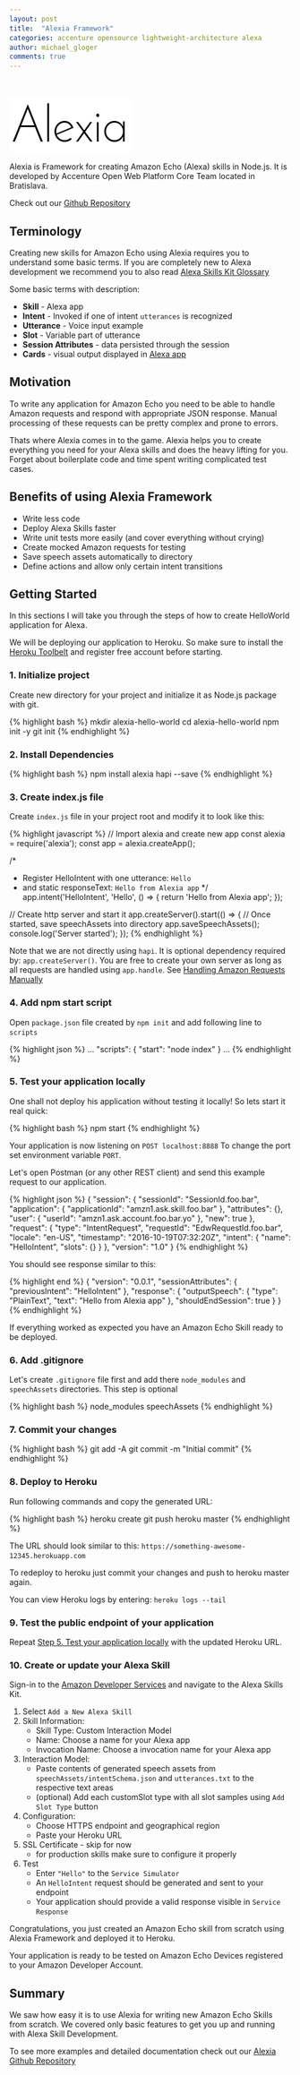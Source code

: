 ```yaml
---
layout: post
title:  "Alexia Framework"
categories: accenture opensource lightweight-architecture alexa
author: michael_gloger
comments: true
---
```


<br />

![Alexia](/img/posts/alexia-framework/alexia-logo.png "Alexia")

Alexia is Framework for creating Amazon Echo (Alexa) skills in Node.js. It is developed by Accenture Open Web Platform Core Team located in Bratislava.

Check out our [Github Repository](https://github.com/Accenture/alexia)

## Terminology

Creating new skills for Amazon Echo using Alexia requires you to understand some basic terms. 
If you are completely new to Alexa development we recommend you to also read [Alexa Skills Kit Glossary](https://developer.amazon.com/public/solutions/alexa/alexa-skills-kit/docs/alexa-skills-kit-glossary)

Some basic terms with description:

- **Skill** - Alexa app
- **Intent** - Invoked if one of intent `utterances` is recognized
- **Utterance** - Voice input example
- **Slot** - Variable part of utterance
- **Session Attributes** - data persisted through the session
- **Cards** - visual output displayed in [Alexa app](http://alexa.amazon.com/)

## Motivation

To write any application for Amazon Echo you need to be able to handle Amazon requests and respond with appropriate JSON response. Manual processing of these requests can be pretty complex and prone to errors.

Thats where Alexia comes in to the game. Alexia helps you to create everything you need for your Alexa skills and does the heavy lifting for you. Forget about boilerplate code and time spent writing complicated test cases.

## Benefits of using Alexia Framework

- Write less code
- Deploy Alexa Skills faster
- Write unit tests more easily (and cover everything without crying)
- Create mocked Amazon requests for testing 
- Save speech assets automatically to directory
- Define actions and allow only certain intent transitions

## Getting Started

In this sections I will take you through the steps of how to create HelloWorld application for Alexa.

We will be deploying our application to Heroku. So make sure to install the [Heroku Toolbelt](https://devcenter.heroku.com/articles/heroku-command-line#download-and-install) and register free account before starting.

### 1. Initialize project

Create new directory for your project and initialize it as Node.js package with git.

{% highlight bash %}
mkdir alexia-hello-world
cd alexia-hello-world
npm init -y
git init
{% endhighlight  %}


### 2. Install Dependencies

{% highlight bash %}
npm install alexia hapi --save
{% endhighlight  %}

### 3. Create index.js file

Create `index.js` file in your project root and modify it to look like this:

{% highlight javascript %}
// Import alexia and create new app
const alexia = require('alexia');
const app = alexia.createApp();

/*
 * Register HelloIntent with one utterance: `Hello`
 * and static responseText: `Hello from Alexia app`
 */
app.intent('HelloIntent', 'Hello', () => {
    return 'Hello from Alexia app';
});

// Create http server and start it
app.createServer().start(() => {
    // Once started, save speechAssets into directory
    app.saveSpeechAssets();
    console.log('Server started');
});
{% endhighlight %}

Note that we are not directly using `hapi`. It is optional dependency required by: `app.createServer()`. You are free to create your own server as long as all requests are handled using `app.handle`. See [Handling Amazon Requests Manually](https://github.com/Accenture/alexia#handling-amazon-requests-manually)

### 4. Add npm start script

Open `package.json` file created by `npm init` and add following line to `scripts`

{% highlight json %}
...
"scripts": {
    "start": "node index"
}
...
{% endhighlight %}

### 5. Test your application locally

One shall not deploy his application without testing it locally! So lets start it real quick:

{% highlight bash %}
npm start
{% endhighlight %}

Your application is now listening on `POST localhost:8888` To change the port set  environment variable `PORT`.

Let's open Postman (or any other REST client) and send this example request to our application.

{% highlight json %}
{
  "session": {
    "sessionId": "SessionId.foo.bar",
    "application": {
      "applicationId": "amzn1.ask.skill.foo.bar"
    },
    "attributes": {},
    "user": {
      "userId": "amzn1.ask.account.foo.bar.yo"
    },
    "new": true
  },
  "request": {
    "type": "IntentRequest",
    "requestId": "EdwRequestId.foo.bar",
    "locale": "en-US",
    "timestamp": "2016-10-19T07:32:20Z",
    "intent": {
      "name": "HelloIntent",
      "slots": {}
    }
  },
  "version": "1.0"
}
{% endhighlight %}

You should see response similar to this:

{% highlight end %}
{
  "version": "0.0.1",
  "sessionAttributes": {
    "previousIntent": "HelloIntent"
  },
  "response": {
    "outputSpeech": {
      "type": "PlainText",
      "text": "Hello from Alexia app"
    },
    "shouldEndSession": true
  }
}
{% endhighlight %}

If everything worked as expected you have an Amazon Echo Skill ready to be deployed.

### 6. Add .gitignore

Let's create `.gitignore` file first and add there `node_modules` and `speechAssets` directories. This step is optional

{% highlight bash %}
node_modules
speechAssets
{% endhighlight %}

### 7. Commit your changes

{% highlight bash %}
git add -A
git commit -m "Initial commit"
{% endhighlight %}

### 8. Deploy to Heroku

Run following commands and copy the generated URL:

{% highlight bash %}
heroku create
git push heroku master
{% endhighlight %}

The URL should look similar to this: `https://something-awesome-12345.herokuapp.com`

To redeploy to heroku just commit your changes and push to heroku master again.

You can view Heroku logs by entering: `heroku logs --tail`

### 9. Test the public endpoint of your application

Repeat [Step 5. Test your application locally](9.-test-your-application-locally) with the updated Heroku URL.

### 10. Create or update your Alexa Skill

Sign-in to the [Amazon Developer Services](https://developer.amazon.com/) and navigate to the Alexa Skills Kit.

1. Select `Add a New Alexa Skill`
2. Skill Information:
    - Skill Type: Custom Interaction Model
    - Name: Choose a name for your Alexa app
    - Invocation Name: Choose a invocation name for your Alexa app
3. Interaction Model:
    - Paste contents of generated speech assets from `speechAssets/intentSchema.json` and `utterances.txt` to the respective text areas
    - (optional) Add each customSlot type with all slot samples using `Add Slot Type` button
4. Configuration:
    - Choose HTTPS endpoint and geographical region
    - Paste your Heroku URL
5. SSL Certificate - skip for now
    - for production skills make sure to configure it properly
6. Test
    - Enter `"Hello"` to the `Service Simulator`
    - An `HelloIntent` request should be generated and sent to your endpoint
    - Your application should provide a valid response visible in `Service Response`

Congratulations, you just created an Amazon Echo skill from scratch using Alexia Framework and deployed it to Heroku.

Your application is ready to be tested on Amazon Echo Devices registered to your Amazon Developer Account.

## Summary

We saw how easy it is to use Alexia for writing new Amazon Echo Skills from scratch. We covered only basic features to get you up and running with Alexa Skill Development.

To see more examples and detailed documentation check out our [Alexia Github Repository](https://github.com/Accenture/alexia)